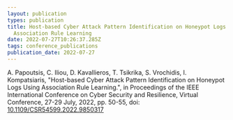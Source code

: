 ```yaml
---
layout: publication
types: publication
title: Host-based Cyber Attack Pattern Identification on Honeypot Logs Using
  Association Rule Learning
date: 2022-07-27T10:26:37.285Z
tags: conference_publications
publication_date: 2022-07-27
---
```

<!--StartFragment-->

A. Papoutsis, C. Iliou, D. Kavallieros, T. Tsikrika, S. Vrochidis, I. Kompatsiaris, "Host-based Cyber Attack Pattern Identification on Honeypot Logs Using Association Rule Learning.", in Proceedings of the IEEE International Conference on Cyber Security and Resilience, Virtual Conference, 27-29 July, 2022, pp. 50-55, doi: [10.1109/CSR54599.2022.9850317](https://doi.org/10.1109/CSR54599.2022.9850317)

<!--EndFragment-->